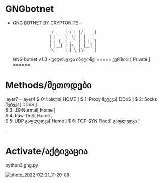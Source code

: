 # GNGbotnet
- GNG BOTNET BY CRYPTONITE -

                          
                    
                       / ____| \ | |/ ____|
                      | |  __|  \| | |  __ 
                      | | |_ | . ` | | |_ |
                      | |__| | |\  | |__| |
                       \_____|_| \_|\_____|
                      
  
     GNG botnet v1.0 - გადოსე და იბატონე!
            ===== ვერსია: [ Private ] ======
            
# Methods/მეთოდები

layer7 - layer4
 $ 0: სახლი[ HOME ] 
 $ 1: Proxy შეტევა[ DDoS ] 
 $ 2: Socks შეტევა[ DDoS ]                                
 $ 3: JS-Normal[ Home ]                                    
 $ 4: Raw-DoS[ Home ]                                    
 $ 5: UDP გაფლუდვა[ Home ] 
 $ 6: TCP-SYN Flood[ გაფლუდვა ]






.


# Activate/აქტივაცია

python3 gng.py


![photo_2022-02-21_11-20-06](https://user-images.githubusercontent.com/100119969/154918372-3c6bc82c-0e0a-4271-b882-59b31effecef.jpg)


